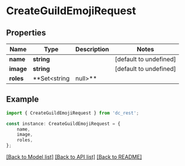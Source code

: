 # CreateGuildEmojiRequest


## Properties

Name | Type | Description | Notes
------------ | ------------- | ------------- | -------------
**name** | **string** |  | [default to undefined]
**image** | **string** |  | [default to undefined]
**roles** | **Set&lt;string | null&gt;** |  | [optional] [default to undefined]

## Example

```typescript
import { CreateGuildEmojiRequest } from 'dc_rest';

const instance: CreateGuildEmojiRequest = {
    name,
    image,
    roles,
};
```

[[Back to Model list]](../README.md#documentation-for-models) [[Back to API list]](../README.md#documentation-for-api-endpoints) [[Back to README]](../README.md)
